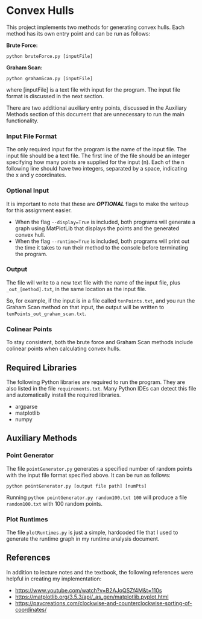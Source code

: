# Convex Hulls


This project implements two methods for generating convex hulls. Each method has its own entry point and can be run as follows:

**Brute Force:**

`python bruteForce.py [inputFile]`

**Graham Scan:**

`python grahamScan.py [inputFile]`

where [inputFile] is a text file with input for the program. The input file format is discussed in the next section.

There are two additional auxiliary entry points, discussed in the Auxiliary Methods section of this document that are unnecessary to run the main functionality.

### Input File Format

The only required input for the program is the name of the input file. The input file should be a text file. The first line of the file should be an integer specifying how many points are supplied for the input (n). Each of the n following line should have two integers, separated by a space, indicating the x and y coordinates.

### Optional Input

It is important to note that these are ***OPTIONAL*** flags to make the writeup for this assignment easier.

- When the flag `--display=True` is included, both programs will generate a graph using MatPlotLib that displays the points and the generated convex hull.
- When the flag `--runtime=True` is included, both programs will print out the time it takes to run their method to the console before terminating the program.

### Output

The file will write to a new text file with the name of the input file, plus `_out_[method].txt`, in the same location as the input file.

So, for example, if the input is in a file called `tenPoints.txt`, and you run the Graham Scan method on that input, the output will be written to `tenPoints_out_graham_scan.txt`.

### Colinear Points

To stay consistent, both the brute force and Graham Scan methods include colinear points when calculating convex hulls.

## Required Libraries

The following Python libraries are required to run the program. They are also listed in the file `requirements.txt`. Many Python IDEs can detect this file and automatically install the required libraries.

 - argparse
 - matplotlib
 - numpy

## Auxiliary Methods

### Point Generator

The file `pointGenerator.py` generates a specified number of random points with the input file format specified above. It can be run as follows:

`python pointGenerator.py [output file path] [numPts]`

Running `python pointGenerator.py random100.txt 100` will produce a file `random100.txt` with 100 random points.

### Plot Runtimes
The file `plotRuntimes.py` is just a simple, hardcoded file that I used to generate the runtime graph in my runtime analysis document.

## References

In addition to lecture notes and the textbook, the following references were helpful in creating my implementation:

- https://www.youtube.com/watch?v=B2AJoQSZf4M&t=110s
- https://matplotlib.org/3.5.3/api/_as_gen/matplotlib.pyplot.html
- https://pavcreations.com/clockwise-and-counterclockwise-sorting-of-coordinates/
